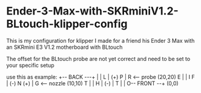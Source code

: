 # Ender-3-Max-with-SKRminiV1.2-BLtouch-klipper-config
This is my configuration for klipper I made for a friend his Ender 3 Max with an SKRmini E3 V1.2 motherboard with BLtouch


The offset for the BLtouch probe are not yet correct and need to be set to your specific setup

use this as example:
      +-- BACK ---+
      |           |
    L |    (+) P  | R <-- probe (20,20)
    E |           | I
    F | (-) N (+) | G <-- nozzle (10,10)
    T |           | H
      |    (-)    | T
      |           |
      O-- FRONT --+
   (0,0)
 

